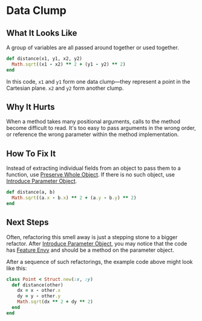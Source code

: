 # Data Clump

## What It Looks Like

A group of variables are all passed around together or used
together.

```ruby
def distance(x1, y1, x2, y2)
  Math.sqrt((x1 - x2) ** 2 + (y1 - y2) ** 2)
end
```

In this code, `x1` and `y1` form one data clump—they
represent a point in the Cartesian plane. `x2` and `y2` form
another clump.

## Why It Hurts

When a method takes many positional arguments, calls to the
method become difficult to read. It's too easy to pass
arguments in the wrong order, or reference the wrong parameter within the method implementation.

## How To Fix It

Instead of extracting individual fields from an object to pass them to a function, use [Preserve Whole Object](../refactorings/preserve-whole-object.md). If there is no such object, use [Introduce Parameter Object](../refactorings/introduce-parameter-object.md).

```ruby
def distance(a, b)
  Math.sqrt((a.x - b.x) ** 2 + (a.y - b.y) ** 2)
end
```

## Next Steps

Often, refactoring this smell away is just a stepping stone
to a bigger refactor. After [Introduce Parameter Object](../refactorings/introduce-parameter-object.md), you may notice that the code has [Feature Envy](feature-envy.md) and should be a method on the parameter object.

After a sequence of such refactorings, the example code above might look like this:

```ruby
class Point < Struct.new(:x, :y)
  def distance(other)
    dx = x - other.x
    dy = y - other.y
    Math.sqrt(dx ** 2 + dy ** 2)
  end
end
```

